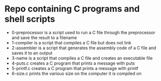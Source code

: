 <h1>Repo containing C programs and shell scripts</h1>

<ul>
	<li>0-preprocessor is a script used to run a C file through the preprocessor and save the result to a filename</li>
	<li>1-compiler is a script that compiles a C file but does not link</li>
	<li>2-assembler is a script that generates the assembly code of a C file and saves it to an output</li>
	<li>3-name is a script that compiles a C file and creates an executable file</li>
	<li>4-puts.c creates a C program that prints a message with puts</li>
	<li>5-printf.c creates a C program that prints a message with printf</li>
	<li>6-size.c prints the various size on the computer it is compiled on</li>
</ul>
